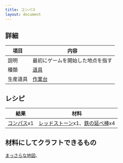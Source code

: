 ```yaml
---
title: コンパス
layout: document
---
```

## 詳細

|項目|内容|
|---|---|
|説明|最初にゲームを開始した地点を指す|
|種類|[道具](道具)|
|生産道具|[作業台](作業台)|

## レシピ

|結果|材料|
|---|---|
|[コンパス](コンパス)x1|[レッドストーン](レッドストーン)x1、[鉄の延べ棒](鉄の延べ棒)x4|

## 材料にしてクラフトできるもの

[まっさらな地図](まっさらな地図)、
